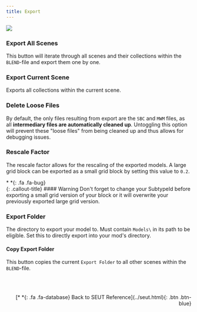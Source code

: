 ```yaml
---
title: Export
---
```

![](/modding-reference/assets/images/reference/seut/export_1.png)

### Export All Scenes
This button will iterate through all scenes and their collections within the `BLEND`-file and export them one by one. 

### Export Current Scene
Exports all collections within the current scene.

### Delete Loose Files
By default, the only files resulting from export are the `SBC` and `MWM` files, as all **intermediary files are automatically cleaned up**. Untoggling this option will prevent these "loose files" from being cleaned up and thus allows for debugging issues.

### Rescale Factor
The rescale factor allows for the rescaling of the exported models. A large grid block can be exported as a small grid block by setting this value to `0.2`.

<div class="callout-block callout-warning"><div class="icon-holder">*&nbsp;*{: .fa .fa-bug}
</div><div class="content">
{: .callout-title}
#### Warning
Don't forget to change your SubtypeId before exporting a small grid version of your block or it will overwrite your previously exported large grid version.
</div></div>

### Export Folder
The directory to export your model to. Must contain `Models\` in its path to be eligible. Set this to directly export into your mod's directory.

#### Copy Export Folder
This button copies the current `Export Folder` to all other scenes within the `BLEND`-file.

<br><br/>

<p style="text-align:right">[*&nbsp;*{: .fa .fa-database} Back to SEUT Reference](../seut.html){: .btn .btn-blue}</p>